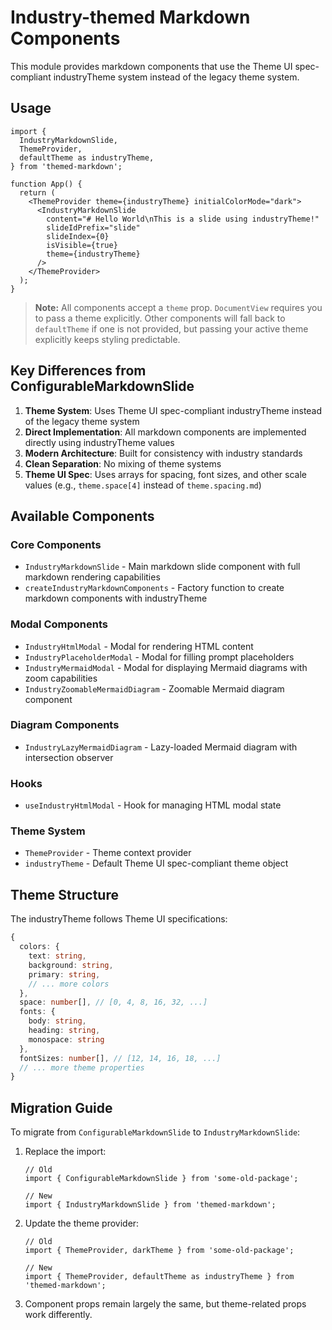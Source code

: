 # Industry-themed Markdown Components

This module provides markdown components that use the Theme UI spec-compliant industryTheme system instead of the legacy theme system.

## Usage

```tsx
import {
  IndustryMarkdownSlide,
  ThemeProvider,
  defaultTheme as industryTheme,
} from 'themed-markdown';

function App() {
  return (
    <ThemeProvider theme={industryTheme} initialColorMode="dark">
      <IndustryMarkdownSlide
        content="# Hello World\nThis is a slide using industryTheme!"
        slideIdPrefix="slide"
        slideIndex={0}
        isVisible={true}
        theme={industryTheme}
      />
    </ThemeProvider>
  );
}
```

> **Note:** All components accept a `theme` prop. `DocumentView` requires you to pass a theme explicitly. Other components will fall back to `defaultTheme` if one is not provided, but passing your active theme explicitly keeps styling predictable.

## Key Differences from ConfigurableMarkdownSlide

1. **Theme System**: Uses Theme UI spec-compliant industryTheme instead of the legacy theme system
2. **Direct Implementation**: All markdown components are implemented directly using industryTheme values
3. **Modern Architecture**: Built for consistency with industry standards
4. **Clean Separation**: No mixing of theme systems
5. **Theme UI Spec**: Uses arrays for spacing, font sizes, and other scale values (e.g., `theme.space[4]` instead of `theme.spacing.md`)

## Available Components

### Core Components

- `IndustryMarkdownSlide` - Main markdown slide component with full markdown rendering capabilities
- `createIndustryMarkdownComponents` - Factory function to create markdown components with industryTheme

### Modal Components

- `IndustryHtmlModal` - Modal for rendering HTML content
- `IndustryPlaceholderModal` - Modal for filling prompt placeholders
- `IndustryMermaidModal` - Modal for displaying Mermaid diagrams with zoom capabilities
- `IndustryZoomableMermaidDiagram` - Zoomable Mermaid diagram component

### Diagram Components

- `IndustryLazyMermaidDiagram` - Lazy-loaded Mermaid diagram with intersection observer

### Hooks

- `useIndustryHtmlModal` - Hook for managing HTML modal state

### Theme System

- `ThemeProvider` - Theme context provider
- `industryTheme` - Default Theme UI spec-compliant theme object

## Theme Structure

The industryTheme follows Theme UI specifications:

```typescript
{
  colors: {
    text: string,
    background: string,
    primary: string,
    // ... more colors
  },
  space: number[], // [0, 4, 8, 16, 32, ...]
  fonts: {
    body: string,
    heading: string,
    monospace: string
  },
  fontSizes: number[], // [12, 14, 16, 18, ...]
  // ... more theme properties
}
```

## Migration Guide

To migrate from `ConfigurableMarkdownSlide` to `IndustryMarkdownSlide`:

1. Replace the import:

   ```tsx
   // Old
   import { ConfigurableMarkdownSlide } from 'some-old-package';

   // New
   import { IndustryMarkdownSlide } from 'themed-markdown';
   ```

2. Update the theme provider:

   ```tsx
   // Old
   import { ThemeProvider, darkTheme } from 'some-old-package';

   // New
   import { ThemeProvider, defaultTheme as industryTheme } from 'themed-markdown';
   ```

3. Component props remain largely the same, but theme-related props work differently.
